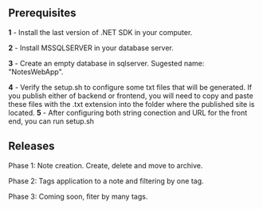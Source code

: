 ## Prerequisites

**1** - Install the last version of .NET SDK in your computer.

**2** - Install MSSQLSERVER in your database server.

**3** - Create an empty database in sqlserver. Sugested name: "NotesWebApp".

**4** - Verify the setup.sh to configure some txt files that will be generated. If you publish either of backend or frontend, you will need to copy and paste these files with the .txt extension into the folder where the published site is located.
**5** - After configuring both string conection and URL for the front end, you can run setup.sh

## Releases
Phase 1: Note creation. Create, delete and move to archive.

Phase 2: Tags application to a note and filtering by one tag.

Phase 3: Coming soon, fiter by many tags.